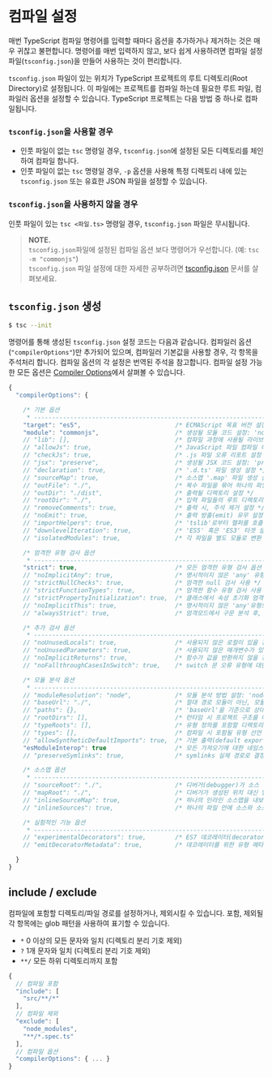 # 컴파일 설정

매번 TypeScript 컴파일 명령어를 입력할 때마다 옵션을 추가하거나 제거하는 것은 매우 귀찮고 불편합니다. 명령어를 매번 입력하지 않고, 보다 쉽게 사용하려면 컴파일 설정 파일\(`tsconfig.json`\)을 만들어 사용하는 것이 편리합니다.

`tsconfig.json` 파일이 있는 위치가 TypeScript 프로젝트의 루트 디렉토리\(Root Directory\)로 설정됩니다. 이 파일에는 프로젝트를 컴파일 하는데 필요한 루트 파일, 컴파일러 옵션을 설정할 수 있습니다. TypeScript 프로젝트는 다음 방법 중 하나로 컴파일됩니다.

### `tsconfig.json`을 사용할 경우

* 인풋 파일이 없는 `tsc` 명령일 경우, `tsconfig.json`에 설정된 모든 디렉토리를 체인하여 컴파일 합니다.
* 인풋 파일이 없는 `tsc` 명령일 경우, `-p` 옵션을 사용해 특정 디렉토리 내에 있는 `tsconfig.json` 또는 유효한 JSON 파일을 설정할 수 있습니다.

### `tsconfig.json`을 사용하지 않을 경우

인풋 파일이 있는 `tsc <파일.ts>` 명령일 경우, `tsconfig.json` 파일은 무시됩니다.

> **NOTE.**  
>  `tsconfig.json`파일에 설정된 컴파일 옵션 보다 명령어가 우선합니다. \(예: `tsc -m "commonjs"`\)  
>  `tsconfig.json` 파일 설정에 대한 자세한 공부하려면 [tsconfig.json](http://www.typescriptlang.org/docs/handbook/tsconfig-json.html) 문서를 살펴보세요.

## `tsconfig.json` 생성

```bash
$ tsc --init
```

명령어를 통해 생성된 `tsconfig.json` 설정 코드는 다음과 같습니다. 컴파일러 옵션\(`"compilerOptions"`\)만 추가되어 있으며, 컴파일러 기본값을 사용할 경우, 각 항목을 주석처리 합니다. 컴파일 옵션의 각 설정은 번역된 주석을 참고합니다. 컴파일 설정 가능한 모든 옵션은 [Compiler Options](https://www.typescriptlang.org/docs/handbook/compiler-options.html)에서 살펴볼 수 있습니다.

```javascript
{
  "compilerOptions": {

    /* 기본 옵션
     * ------------------------------------------------------------------------------------------------------------------------------------------------ */
    "target": "es5",                          /* ECMAScript 목표 버전 설정: 'ES3'(기본), 'ES5', 'ES2015', 'ES2016', 'ES2017','ES2018' or 'ESNEXT'. */
    "module": "commonjs",                     /* 생성될 모듈 코드 설정: 'none', 'commonjs', 'amd', 'system', 'umd', 'es2015', or 'ESNext'. */
    // "lib": [],                             /* 컴파일 과정에 사용될 라이브러리 파일 설정 */
    // "allowJs": true,                       /* JavaScript 파일 컴파일 허용 */
    // "checkJs": true,                       /* .js 파일 오류 리포트 설정 */
    // "jsx": "preserve",                     /* 생성될 JSX 코드 설정: 'preserve', 'react-native', or 'react'. */
    // "declaration": true,                   /* '.d.ts' 파일 생성 설정 */
    // "sourceMap": true,                     /* 소스맵 '.map' 파일 생성 설정 */
    // "outFile": "./",                       /* 복수 파일을 묶어 하나의 파일로 출력 설정 */
    // "outDir": "./dist",                    /* 출력될 디렉토리 설정 */
    // "rootDir": "./",                       /* 입력 파일들의 루트 디렉토리 설정. --outDir 옵션을 사용해 출력 디렉토리 설정이 가능 */
    // "removeComments": true,                /* 출력 시, 주석 제거 설정 */
    // "noEmit": true,                        /* 출력 방출(emit) 유무 설정 */
    // "importHelpers": true,                 /* 'tslib'로부터 헬퍼를 호출할지 설정 */
    // "downlevelIteration": true,            /* 'ES5' 혹은 'ES3' 타겟 설정 시 Iterables 'for-of', 'spread', 'destructuring' 완벽 지원 설정 */
    // "isolatedModules": true,               /* 각 파일을 별도 모듈로 변환 ('ts.transpileModule'과 유사) */

    /* 엄격한 유형 검사 옵션
     * ------------------------------------------------------------------------------------------------------------------------------------------------ */
    "strict": true,                           /* 모든 엄격한 유형 검사 옵션 활성화 */
    // "noImplicitAny": true,                 /* 명시적이지 않은 'any' 유형으로 표현식 및 선언 사용 시 오류 발생 */
    // "strictNullChecks": true,              /* 엄격한 null 검사 사용 */
    // "strictFunctionTypes": true,           /* 엄격한 함수 유형 검사 사용 */
    // "strictPropertyInitialization": true,  /* 클래스에서 속성 초기화 엄격 검사 사용 */
    // "noImplicitThis": true,                /* 명시적이지 않은 'any'유형으로 'this' 표현식 사용 시 오류 발생 */
    // "alwaysStrict": true,                  /* 엄격모드에서 구문 분석 후, 각 소스 파일에 "use strict" 코드를 출력 */

    /* 추가 검사 옵션
     * ------------------------------------------------------------------------------------------------------------------------------------------------ */
    // "noUnusedLocals": true,                /* 사용되지 않은 로컬이 있을 경우, 오류로 보고 */
    // "noUnusedParameters": true,            /* 사용되지 않은 매개변수가 있을 경우, 오류로 보고 */
    // "noImplicitReturns": true,             /* 함수가 값을 반환하지 않을 경우, 오류로 보고 */
    // "noFallthroughCasesInSwitch": true,    /* switch 문 오류 유형에 대한 오류 보고 */

    /* 모듈 분석 옵션
     * ------------------------------------------------------------------------------------------------------------------------------------------------ */
    // "moduleResolution": "node",            /* 모듈 분석 방법 설정: 'node' (Node.js) 또는 'classic' (TypeScript pre-1.6). */
    // "baseUrl": "./",                       /* 절대 경로 모듈이 아닌, 모듈이 기본적으로 위치한 디렉토리 설정 (예: './modules-name') */
    // "paths": {},                           /* 'baseUrl'을 기준으로 상대 위치로 가져오기를 다시 매핑하는 항목 설정 */
    // "rootDirs": [],                        /* 런타임 시 프로젝트 구조를 나타내는 로트 디렉토리 목록 */
    // "typeRoots": [],                       /* 유형 정의를 포함할 디렉토리 목록 */
    // "types": [],                           /* 컴파일 시 포함될 유형 선언 파일 입력 */
    // "allowSyntheticDefaultImports": true,  /* 기본 출력(default export)이 없는 모듈로부터 기본 호출을 허용 (이 코드는 단지 유형 검사만 수행) */
    "esModuleInterop": true                   /* 모든 가져오기에 대한 네임스페이스 객체 생성을 통해 CommonJS와 ES 모듈 간의 상호 운용성을 제공. 'allowSyntheticDefaultImports' 암시 */
    // "preserveSymlinks": true,              /* symlinks 실제 경로로 결정하지 않음 */

    /* 소스맵 옵션
     * ------------------------------------------------------------------------------------------------------------------------------------------------ */
    // "sourceRoot": "./",                    /* 디버거(debugger)가 소스 위치 대신 TypeScript 파일을 찾을 위치 설정 */
    // "mapRoot": "./",                       /* 디버거가 생성된 위치 대신 맵 파일을 찾을 위치 설정 */
    // "inlineSourceMap": true,               /* 하나의 인라인 소스맵을 내보내도록 설정 */
    // "inlineSources": true,                 /* 하나의 파일 안에 소스와 소스 코드를 함께 내보내도록 설정. '--inlineSourceMap' 또는 '--sourceMap' 설정이 필요 */

    /* 실험적인 기능 옵션
     * ------------------------------------------------------------------------------------------------------------------------------------------------ */
    // "experimentalDecorators": true,        /* ES7 데코레이터(decorators) 실험 기능 지원 설정 */
    // "emitDecoratorMetadata": true,         /* 데코레이터를 위한 유형 메타데이터 방출 실험 기능 지원 설정 */

  }
}
```

## include / exclude

컴파일에 포함할 디렉토리/파일 경로를 설정하거나, 제외시킬 수 있습니다. 포함, 제외될 각 항목에는 glob 패턴을 사용하여 표기할 수 있습니다.

* `*` 0 이상의 모든 문자와 일치 \(디렉토리 분리 기호 제외\)
* `?` 1개 문자와 일치 \(디렉토리 분리 기호 제외\)
* `**/` 모든 하위 디렉토리까지 포함

```javascript
{
  // 컴파일 포함
  "include": [
    "src/**/*"
  ],
  // 컴파일 제외
  "exclude": [
    "node_modules",
    "**/*.spec.ts"
  ],
  // 컴파일 옵션
  "compilerOptions": { ... }
}
```

